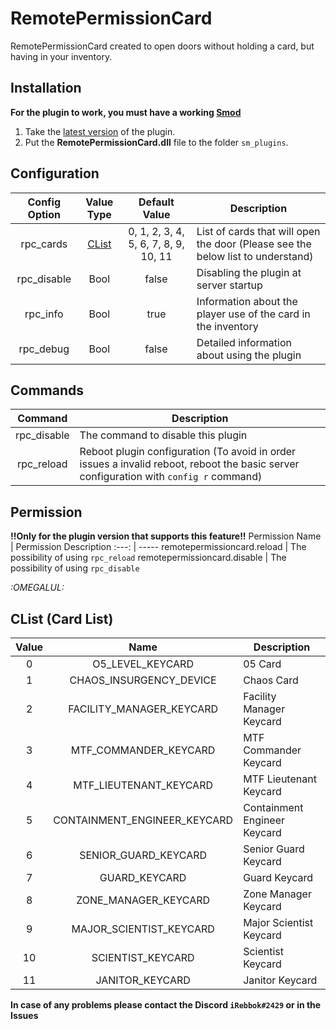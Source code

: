 # RemotePermissionCard
RemotePermissionCard created to open doors without holding a card, but having in your inventory.

## Installation
**For the plugin to work, you must have a working [Smod](https://github.com/Grover-c13/Smod2)**
1. Take the [latest version](https://github.com/iRebbok/RemotePermissionCard/releases/latest) of the plugin.
2. Put the **RemotePermissionCard.dll** file to the folder `sm_plugins`.

## Configuration
Config Option | Value Type | Default Value | Description
:---: | :---: | :---: | ---
rpc_cards | [CList](https://github.com/iRebbok/RemotePermissionCard/blob/master/README.md#clist-card-list) | 0, 1, 2, 3, 4, 5, 6, 7, 8, 9, 10, 11 | List of cards that will open the door (Please see the below list to understand)
rpc_disable | Bool | false | Disabling the plugin at server startup
rpc_info | Bool | true | Information about the player use of the card in the inventory
rpc_debug | Bool | false | Detailed information about using the plugin

## Commands
Command | Description
:---: | ---
rpc_disable | The command to disable this plugin
rpc_reload | Reboot plugin configuration (To avoid in order issues a invalid reboot, reboot the basic server configuration with `config r` command)

## Permission
**!!Only for the plugin version that supports this feature!!**
Permission Name | Permission Description
:---: | -----
remotepermissioncard.reload | The possibility of using `rpc_reload`
remotepermissioncard.disable | The possibility of using `rpc_disable`

*:OMEGALUL:*
## CList (Card List)
Value | Name | Description
:----: | :----: | ----
0 | O5_LEVEL_KEYCARD | 05 Card
1 | CHAOS_INSURGENCY_DEVICE | Chaos Card
2 | FACILITY_MANAGER_KEYCARD | Facility Manager Keycard
3 | MTF_COMMANDER_KEYCARD | MTF Commander Keycard
4 | MTF_LIEUTENANT_KEYCARD | MTF Lieutenant Keycard
5 | CONTAINMENT_ENGINEER_KEYCARD | Containment Engineer Keycard
6 | SENIOR_GUARD_KEYCARD | Senior Guard Keycard
7 | GUARD_KEYCARD | Guard Keycard
8 | ZONE_MANAGER_KEYCARD | Zone Manager Keycard
9 | MAJOR_SCIENTIST_KEYCARD | Major Scientist Keycard
10 | SCIENTIST_KEYCARD | Scientist Keycard
11 | JANITOR_KEYCARD | Janitor Keycard

**In case of any problems please contact the Discord `iRebbok#2429` or in the Issues**
